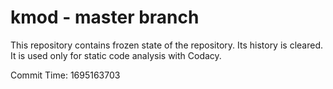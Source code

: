 # kmod - master branch

This repository contains frozen state of the repository.
Its history is cleared. It is used only for static code
analysis with Codacy.

Commit Time: 1695163703